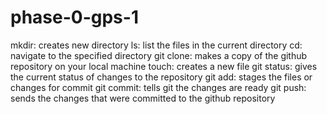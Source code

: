 # phase-0-gps-1

mkdir: creates new directory
ls: list the files in the current directory
cd: navigate to the specified directory
git clone: makes a copy of the github repository on your local machine
touch: creates a new file
git status: gives the current status of changes to the repository
git add: stages the files or changes for commit
git commit: tells git the changes are ready
git push: sends the changes that were committed to the github repository



